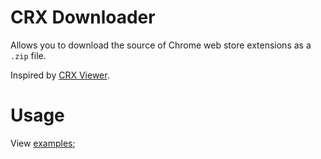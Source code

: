 # CRX Downloader

Allows you to download the source of Chrome web store extensions as a `.zip` file.

Inspired by [CRX Viewer](https://robwu.nl/crxviewer/).

# Usage

View [examples](examples/ropro.rs);